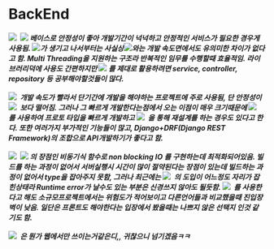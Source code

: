 # BackEnd
<h5 padding-bottom=10>
<img src="https://img.shields.io/badge/Spring-6DB33F?style=flat-square&logo=Spring&logoColor=white"/></a>&nbsp
<img src="https://img.shields.io/badge/Java-007396?style=flat-square&logo=Java&logoColor=white"/></a> 베이스로 안정성이 좋아 개발기간이 넉넉하고 안정적인 서비스가 필요한 경우게 사용됨. <img src="https://img.shields.io/badge/SpringBoot-6DB33F?style=flat-square&logo=SpringBoot&logoColor=white"/></a>가 생기고 나서부터는 사실상<img src="https://img.shields.io/badge/Django-092E20?style=flat-square&logo=Django&logoColor=white"/></a>와는 개발 속도면에서도 유의미한 차이가 없다고 함. Multi Threading을 지원하는 구조라 반복적인 임무를 수행할때 효율적임. 라이브러리덕에 사용도 간편하지만 <img src="https://img.shields.io/badge/SpringBoot-6DB33F?style=flat-square&logo=SpringBoot&logoColor=white"/></a> 를 제대로 활용하려면 service, controller, repository 등 공부해야할것들이 많다.
<br>
<br>
<img src="https://img.shields.io/badge/Django-092E20?style=flat-square&logo=Django&logoColor=white"/></a>&nbsp 
개발 속도가 빨라서 단기간에 개발을 해야하는 프로젝트에 주로 사용됨, 단 안정성이 <img src="https://img.shields.io/badge/Spring-6DB33F?style=flat-square&logo=Spring&logoColor=white"/></a>&nbsp 보다 떨어짐. 그러나 그 빠르게 개발한다는점에서 오는 이점이 매우 크기때문에 <img src="https://img.shields.io/badge/Django-092E20?style=flat-square&logo=Django&logoColor=white"/></a>&nbsp 를 사용하여 프로토 타입을 빠르게 개발하고 <img src="https://img.shields.io/badge/Spring-6DB33F?style=flat-square&logo=Spring&logoColor=white"/></a>&nbsp 을 통해 재설계를 하는 경우도 있다고 한다. 또한 여러가지 부가적인 기능들이 많고, Django+DRF(Django REST Framework)의 조합으로 API개발하기가 좋다고 함.
<br>
<br>
<img src="https://img.shields.io/badge/Node.js-339933?style=flat-square&logo=Node.js&logoColor=white"/></a>&nbsp 
<img src="https://img.shields.io/badge/Javascript-ffb13b?style=flat-square&logo=javascript&logoColor=white"/></a>&nbsp의 장점인 비동기식 함수로 non blocking IO 를 구현하는데 최적화되어있음. 빌드를 하는 과정이 없어서 서버실행시 시간이 많이 절약된다는 장점이 있는데 빌드하는 과정이 없어서 type을 잡아주지 못함, 그러나 최근에는 <img src="https://img.shields.io/badge/TypeScript-3178C6?style=flat-square&logo=TypeScript&logoColor=white"/></a>&nbsp 의 도입이 어느정도 자리가 잡힌상태라 Runtime error가 날수도 있는 부분은 신경쓰지 않아도 될듯함. <img src="https://img.shields.io/badge/Javascript-ffb13b?style=flat-square&logo=javascript&logoColor=white"/></a>&nbsp 를 사용한다고 해도 소규모프로젝트에서는 위험도가 적어보이고 다른언어들과 비교했을때 진입장벽이 낮음. 일단은 프론트도 해야한다는 입장에서 봤을때는 나쁘지 않은 선택지 인것 같기도 함.
<br>
<br>
<img src="https://img.shields.io/badge/PHP-777BB4?style=flat-square&logo=PHP&logoColor=white"/></a>&nbsp 
은 뭔가 웹에서만 쓰이는거같은디,, 귀찮으니 넘기겠음ㅋㅋ
</h5>
